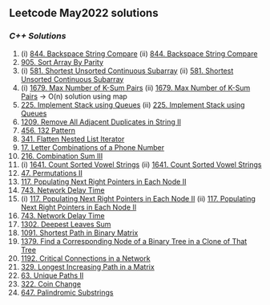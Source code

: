 ## Leetcode May2022 solutions

### <em> C++ Solutions </em>
1. (i) [844. Backspace String Compare](/May2022/C%2B%2B/844.md)  (ii) [844. Backspace String Compare](/May2022/C%2B%2B/backspaceStrCmp.cpp) 
2. [905. Sort Array By Parity](/May2022/C%2B%2B/905.md)
3. (i) [581. Shortest Unsorted Continuous Subarray](/May2022/C%2B%2B/581.md)  (ii) [581. Shortest Unsorted Continuous Subarray](/May2022/C%2B%2B/shortUnsortedContinuousSubarr.cpp)
4. (i) [1679. Max Number of K-Sum Pairs](/May2022/C%2B%2B/1679.md)  (ii) [1679. Max Number of K-Sum Pairs](/May2022/C%2B%2B/Max_num_of_k_sumPairs.cpp) -> O(n) solution using map
5. [225. Implement Stack using Queues](/May2022/C%2B%2B/225.md)  (ii) [225. Implement Stack using Queues](/May2022/C++/Implementing_stack_using_queues.cpp)
6. [1209. Remove All Adjacent Duplicates in String II](/May2022/C%2B%2B/1209.md)
7. [456. 132 Pattern](/May2022/C%2B%2B/456.md)
8. [341. Flatten Nested List Iterator](/May2022/C%2B%2B/341.md)
9. [17. Letter Combinations of a Phone Number](/May2022/C%2B%2B/17.md)
10. [216. Combination Sum III](/May2022/C%2B%2B/216.md)
11. (i) [1641. Count Sorted Vowel Strings](/May2022/C++/Count_Sorted_Vowel_Strings.cpp)  (ii) [1641. Count Sorted Vowel Strings](/May2022/C%2B%2B/1641.md)
12. [47. Permutations II](/May2022/C%2B%2B/47.md)
13. [117. Populating Next Right Pointers in Each Node II](/May2022/C++/Populatin_Next_Right_pointers_in_each_Node.cpp)
14. [743. Network Delay Time](/May2022/C%2B%2B/nw_Delay_time.cpp)
13. (i) [117. Populating Next Right Pointers in Each Node II](/May2022/C%2B%2B/117.md)  (ii) [117. Populating Next Right Pointers in Each Node II](/May2022/C++/Populatin_Next_Right_pointers_in_each_Node.cpp)
14. [743. Network Delay Time](/May2022/C%2B%2B/743.md)
15. [1302. Deepest Leaves Sum](/May2022/C%2B%2B/1302.md)
16. [1091. Shortest Path in Binary Matrix](/May2022/C%2B%2B/1091.md)
17. [1379. Find a Corresponding Node of a Binary Tree in a Clone of That Tree](/May2022/C%2B%2B/1379.md)
18. [1192. Critical Connections in a Network](/May2022/C%2B%2B/1192.md)
19. [329. Longest Increasing Path in a Matrix](/May2022/C%2B%2B/329.md)
20. [63. Unique Paths II](/May2022/C%2B%2B/63.md)
21. [322. Coin Change](/May2022/C%2B%2B/322.md)
22. [647. Palindromic Substrings](/May2022/C%2B%2B/647.md)
